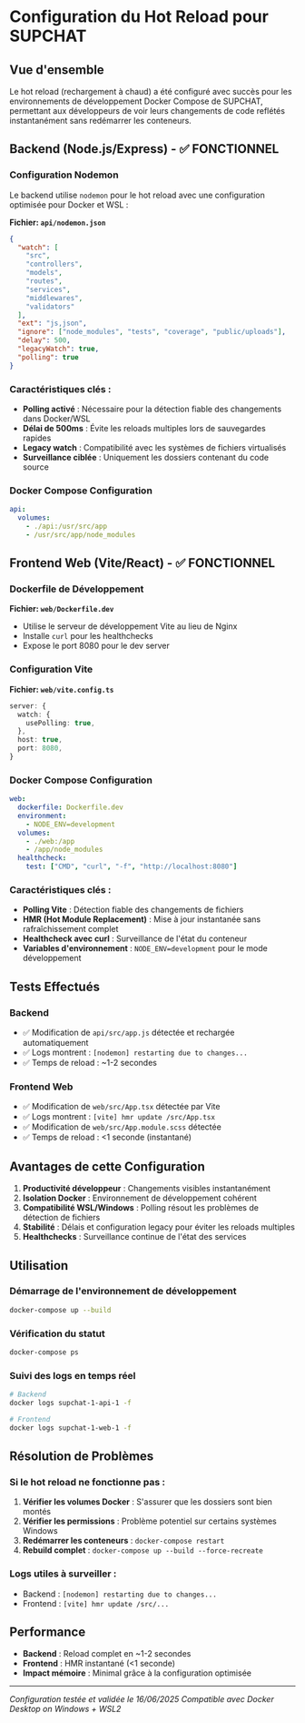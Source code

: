 # Configuration du Hot Reload pour SUPCHAT

## Vue d'ensemble

Le hot reload (rechargement à chaud) a été configuré avec succès pour les environnements de développement Docker Compose de SUPCHAT, permettant aux développeurs de voir leurs changements de code reflétés instantanément sans redémarrer les conteneurs.

## Backend (Node.js/Express) - ✅ FONCTIONNEL

### Configuration Nodemon

Le backend utilise `nodemon` pour le hot reload avec une configuration optimisée pour Docker et WSL :

**Fichier: `api/nodemon.json`**

```json
{
  "watch": [
    "src",
    "controllers",
    "models",
    "routes",
    "services",
    "middlewares",
    "validators"
  ],
  "ext": "js,json",
  "ignore": ["node_modules", "tests", "coverage", "public/uploads"],
  "delay": 500,
  "legacyWatch": true,
  "polling": true
}
```

### Caractéristiques clés :

- **Polling activé** : Nécessaire pour la détection fiable des changements dans Docker/WSL
- **Délai de 500ms** : Évite les reloads multiples lors de sauvegardes rapides
- **Legacy watch** : Compatibilité avec les systèmes de fichiers virtualisés
- **Surveillance ciblée** : Uniquement les dossiers contenant du code source

### Docker Compose Configuration

```yaml
api:
  volumes:
    - ./api:/usr/src/app
    - /usr/src/app/node_modules
```

## Frontend Web (Vite/React) - ✅ FONCTIONNEL

### Dockerfile de Développement

**Fichier: `web/Dockerfile.dev`**

- Utilise le serveur de développement Vite au lieu de Nginx
- Installe `curl` pour les healthchecks
- Expose le port 8080 pour le dev server

### Configuration Vite

**Fichier: `web/vite.config.ts`**

```typescript
server: {
  watch: {
    usePolling: true,
  },
  host: true,
  port: 8080,
}
```

### Docker Compose Configuration

```yaml
web:
  dockerfile: Dockerfile.dev
  environment:
    - NODE_ENV=development
  volumes:
    - ./web:/app
    - /app/node_modules
  healthcheck:
    test: ["CMD", "curl", "-f", "http://localhost:8080"]
```

### Caractéristiques clés :

- **Polling Vite** : Détection fiable des changements de fichiers
- **HMR (Hot Module Replacement)** : Mise à jour instantanée sans rafraîchissement complet
- **Healthcheck avec curl** : Surveillance de l'état du conteneur
- **Variables d'environnement** : `NODE_ENV=development` pour le mode développement

## Tests Effectués

### Backend

- ✅ Modification de `api/src/app.js` détectée et rechargée automatiquement
- ✅ Logs montrent : `[nodemon] restarting due to changes...`
- ✅ Temps de reload : ~1-2 secondes

### Frontend Web

- ✅ Modification de `web/src/App.tsx` détectée par Vite
- ✅ Logs montrent : `[vite] hmr update /src/App.tsx`
- ✅ Modification de `web/src/App.module.scss` détectée
- ✅ Temps de reload : <1 seconde (instantané)

## Avantages de cette Configuration

1. **Productivité développeur** : Changements visibles instantanément
2. **Isolation Docker** : Environnement de développement cohérent
3. **Compatibilité WSL/Windows** : Polling résout les problèmes de détection de fichiers
4. **Stabilité** : Délais et configuration legacy pour éviter les reloads multiples
5. **Healthchecks** : Surveillance continue de l'état des services

## Utilisation

### Démarrage de l'environnement de développement

```bash
docker-compose up --build
```

### Vérification du statut

```bash
docker-compose ps
```

### Suivi des logs en temps réel

```bash
# Backend
docker logs supchat-1-api-1 -f

# Frontend
docker logs supchat-1-web-1 -f
```

## Résolution de Problèmes

### Si le hot reload ne fonctionne pas :

1. **Vérifier les volumes Docker** : S'assurer que les dossiers sont bien montés
2. **Vérifier les permissions** : Problème potentiel sur certains systèmes Windows
3. **Redémarrer les conteneurs** : `docker-compose restart`
4. **Rebuild complet** : `docker-compose up --build --force-recreate`

### Logs utiles à surveiller :

- Backend : `[nodemon] restarting due to changes...`
- Frontend : `[vite] hmr update /src/...`

## Performance

- **Backend** : Reload complet en ~1-2 secondes
- **Frontend** : HMR instantané (<1 seconde)
- **Impact mémoire** : Minimal grâce à la configuration optimisée

---

_Configuration testée et validée le 16/06/2025_
_Compatible avec Docker Desktop on Windows + WSL2_
